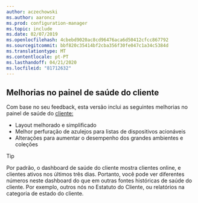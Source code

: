 ```yaml
---
author: aczechowski
ms.author: aaroncz
ms.prod: configuration-manager
ms.topic: include
ms.date: 02/07/2019
ms.openlocfilehash: 4cbebd9020ac8cd96476aca6d50412cfcc867792
ms.sourcegitcommit: bbf820c35414bf2cba356f30fe047c1a34c5384d
ms.translationtype: MT
ms.contentlocale: pt-PT
ms.lasthandoff: 04/21/2020
ms.locfileid: "81712632"
---
```

## <a name="improvements-to-the-client-health-dashboard"></a><a name="bkmk_health"></a>Melhorias no painel de saúde do cliente
<!--3599209-->

Com base no seu feedback, esta versão inclui as seguintes melhorias no painel de saúde do [cliente:](../../technical-preview-1901.md#bkmk_health)

- Layout melhorado e simplificado
- Melhor perfuração de azulejos para listas de dispositivos acionáveis
- Alterações para aumentar o desempenho dos grandes ambientes e coleções 

> [!Tip]  
> Por padrão, o dashboard de saúde do cliente mostra clientes online, e clientes ativos nos últimos três dias. Portanto, você pode ver diferentes números neste dashboard do que em outras fontes históricas de saúde do cliente. Por exemplo, outros nós no Estatuto do Cliente, ou relatórios na categoria de estado do cliente. 

